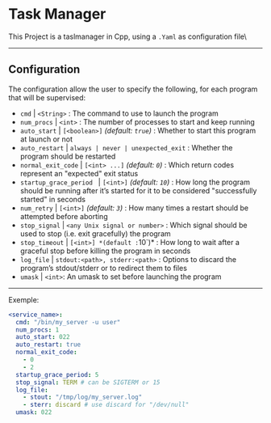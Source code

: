 # Task Manager

This Project is a taslmanager in Cpp, using a `.Yaml` as configuration file\

---
## Configuration

The configuration allow the user to specify the following, for each program
that will be supervised:

- `cmd` | `<String>` : The command to use to launch the program 
- `num_procs` | `<int>` : The number of processes to start and keep running
- `auto_start` | `[<boolean>]` *(default: `true`)* : Whether to start this program at launch or not
- `auto_restart` | `always | never | unexpected_exit` : Whether the program should be restarted
- `normal_exit_code` | `[<int> ...]` *(default: `0`)*  : Which return codes represent an "expected" exit status
- `startup_grace_period	` | `[<int>]` *(default: `10`)* : How long the program should be running after it’s started for it to be considered "successfully started" in seconds
- `num_retry` | `[<int>]` *(default: `3`)*  : How many times a restart should be attempted before aborting
- `stop_signal` | `<any Unix signal or number>` : Which signal should be used to stop (i.e. exit gracefully) the program
- `stop_timeout` | `[<int>] *(default :`10`)* : How long to wait after a graceful stop before killing the program in seconds
- `log_file` | `stdout:<path>, stderr:<path>`  : Options to discard the program’s stdout/stderr or to redirect them to files
- `umask` | `<int>`: An umask to set before launching the program

--- 
Exemple:

```yaml
<service_name>:
  cmd: "/bin/my_server -u user"
  num_procs: 1
  auto_start: 022
  auto_restart: true
  normal_exit_code:
    - 0
    - 2
  startup_grace_period: 5
  stop_signal: TERM # can be SIGTERM or 15
  log_file:
    - stout: "/tmp/log/my_server.log"
    - sterr: discard # use discard for "/dev/null"
  umask: 022
```
